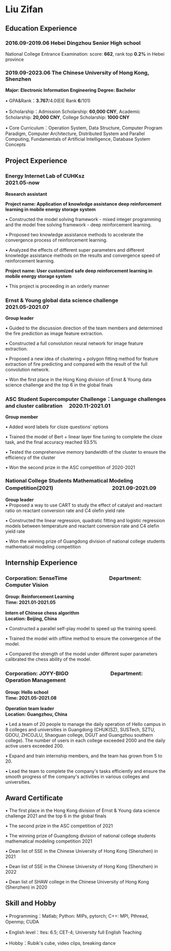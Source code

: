 # Liu Zifan
## Education Experience
### 2016.09-2019.06 Hebei Dingzhou Senior High school
  National College Entrance Examination: score: **662**, rank top **0.2%** in Hebei province
### 2019.09-2023.06 The Chinese University of Hong Kong, Shenzhen 
**Major: Electronic Information Engineering**
**Degree: Bachelor**

  • GPA&Rank：**3.767**/4.0(EIE Rank **6**/101)
  
  • Scholarship：Admission Scholarship: **60,000 CNY**, Academic Scholarship: **20,000 CNY**, College Scholarship: **1000 CNY**
  
  • Core Curriculum：Operation System, Data Structure, Computer Program Paradigm, Computer Architecture, Distributed System and Parallel Computing, Fundamentals of                          Artificial Intelligence, Database System Concepts

## Project Experience

### Energy Internet Lab of CUHKsz &emsp;　　　　　　　　　　　　　　　　　　　　　　　　　　　　　2021.05-now

**Research assistant**										 							              

**Project name: Application of knowledge assistance deep reinforcement learning in mobile energy storage system**

  • Constructed the model solving framework - mixed integer programming and the model free solving framework - deep reinforcement learning.

  • Proposed two knowledge assistance methods to accelerate the convergence process of reinforcement learning.

  • Analyzed the effects of different super parameters and different knowledge assistance methods on the results and convergence speed of reinforcement learning.

**Project name: User customized safe deep reinforcement learning in mobile energy storage system** 

  • This project is proceeding in an orderly manner

### Ernst & Young global data science challenge &emsp;　　　　　　　　　　　　　　　　　　　　　　2021.05-2021.07

**Group leader**																			              

• Guided to the discussion direction of the team members and determined the fire prediction as image feature extraction.

• Constructed a full convolution neural network for image feature extraction.

• Proposed a new idea of clustering + polygon fitting method for feature extraction of fire predicting and compared with the result of the full convolution network.

• Won the first place in the Hong Kong division of Ernst & Young data science challenge and the top 6 in the global finals

### ASC Student Supercomputer Challenge：Language challenges and cluster calibration			  	&emsp;2020.11-2021.01

**Group member**																		              

• Added word labels for cloze questions’ options

• Trained the model of Bert + linear layer fine tuning to complete the cloze task, and the final accuracy reached 93.5%

• Tested the comprehensive memory bandwidth of the cluster to ensure the efficiency of the cluster

• Won the second prize in the ASC competition of 2020-2021

### National College Students Mathematical Modeling Competition(2021)			&emsp;　　　　　　　　　　2021.09-2021.09

**Group leader**																			              
• Proposed a way to use CART to study the effect of catalyst and reactant ratio on reactant conversion rate and C4 olefin yield rate
 
• Constructed the linear regression, quadratic fitting and logistic regression models between temperature and reactant conversion rate and C4 olefin yield rate
 
• Won the winning prize of Guangdong division of national college students mathematical modeling competition

## Internship Experience
### Corporation: SenseTime　　　　　　　　Department: Computer Vision

**Group: Reinforcement Learning     						&emsp;　　　　　　　　　　　　　　　　　　　　　　　　　　　　　　 　　　	 　　Time: 2021.01-2021.05**

**Intern of Chinese chess algorithm									&emsp;　　　　　　　　　　　　　　　　　　　　　　　　　　　　　		 　　　　　  Location: Beijing, China**

• Constructed a parallel self-play model to speed up the training speed.

• Trained the model with offline method to ensure the convergence of the model.

• Compared the strength of the model under different super parameters calibrated the chess ability of the model.

### Corporation: JOYY-BIGO　　　　　　　　Department: Operation Management

**Group: Hello school     					&emsp;　　　　　　　　　　　　　　　　　　　　　　　　　    　　　　　　　　　　　　　 　　    Time: 2021.05-2021.08**

**Operation team leader									&emsp;　　　　　　　　　　　　　　　　　　　　　　　　　　　　　　　　　　　　　 Location: Guangzhou, China**

• Led a team of 20 people to manage the daily operation of Hello campus in 8 colleges and universities in Guangdong (CHUK(SZ), SUSTech, SZTU, GDOU, ZHCOJLU, Shaoguan college, DGUT and Guangzhou southern college). The number of users in each college exceeded 2000 and the daily active users exceeded 200.

• Expand and train internship members, and the team has grown from 5 to 20.

• Lead the team to complete the company's tasks efficiently and ensure the smooth progress of the company's activities in various colleges and universities.

## Award Certificate
• The first place in the Hong Kong division of Ernst & Young data science challenge 2021 and the top 6 in the global finals

• The second prize in the ASC competition of 2021

• The winning prize of Guangdong division of national college students mathematical modeling competition 2021

• Dean list of SSE in the Chinese University of Hong Kong (Shenzhen) in 2021

• Dean list of SSE in the Chinese University of Hong Kong (Shenzhen) in 2022

• Dean list of SHAW college in the Chinese University of Hong Kong (Shenzhen) in 2020

## Skill and Hobby
• Programming：Matlab; Python: MIPs, pytorch; C++: MPI, Pthread, Openmp; CUDA

• English level：Ites: 6.5; CET-4; University full English Teaching

• Hobby：Rubik's cube, video clips, breaking dance
